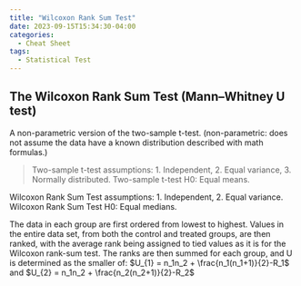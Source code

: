 ```yaml
---
title: "Wilcoxon Rank Sum Test"
date: 2023-09-15T15:34:30-04:00
categories:
  - Cheat Sheet
tags:
  - Statistical Test
---
```


## The Wilcoxon Rank Sum Test (Mann–Whitney U test)

 A non-parametric version of the two-sample t-test. (non-parametric: does not assume the data have a known distribution described with math formulas.)
 
> Two-sample t-test assumptions: 1. Independent, 2. Equal variance, 3. Normally distributed. Two-sample t-test H0: Equal means.

Wilcoxon Rank Sum Test assumptions: 1. Independent, 2. Equal variance. Wilcoxon Rank Sum Test H0: Equal medians.

The data in each group are first ordered from lowest to highest. Values in the entire data set, from both the control and treated groups, are then ranked, with the average rank being assigned to tied values as it is for the Wilcoxon rank-sum test. The ranks are then summed for each group, and U is determined as the smaller of:
$U_{1} = n_1n_2 + \frac{n_1(n_1+1)}{2}-R_1$ and
$U_{2} = n_1n_2 + \frac{n_2(n_2+1)}{2}-R_2$
